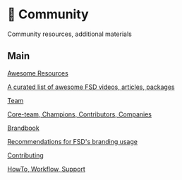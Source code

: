 # 💫 Community

Community resources, additional materials

## Main[​](#main "Sarlavhaga to'g'ridan-to'g'ri havola")

<!-- -->

[Awesome Resources](https://github.com/feature-sliced/awesome)

[A curated list of awesome FSD videos, articles, packages](https://github.com/feature-sliced/awesome)

[Team](/documentation/uz/community/team.md)

[Core-team, Champions, Contributors, Companies](/documentation/uz/community/team.md)

[Brandbook](/documentation/uz/docs/branding.md)

[Recommendations for FSD's branding usage](/documentation/uz/docs/branding.md)

[Contributing](#)

[HowTo, Workflow, Support](#)
